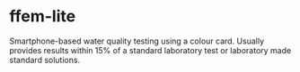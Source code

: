 # ffem-lite
Smartphone-based water quality testing using a colour card. Usually provides results within 15% of a standard laboratory test or laboratory made standard solutions.
